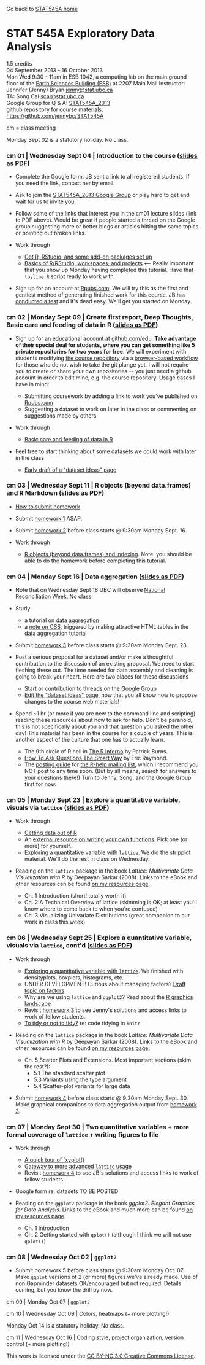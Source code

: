 Go back to [STAT545A home](index.html)

# STAT 545A Exploratory Data Analysis

1.5 credits  
04 September 2013 - 16 October 2013  
Mon Wed 9:30 - 11am in ESB 1042, a computing lab on the main ground floor of the [Earth Sciences Building (ESB)](http://www.maps.ubc.ca/?225) at 2207 Main Mall
Instructor: Jennifer (Jenny) Bryan <jenny@stat.ubc.ca>  
TA: Song Cai <scai@stat.ubc.ca>  
Google Group for Q & A: [STAT545A_2013](https://groups.google.com/forum/#!forum/stat545a_2013)  
github repository for course materials: <https://github.com/jennybc/STAT545A>


cm = class meeting

Monday Sept 02 is a statutory holiday. No class.

### cm 01 | Wednesday Sept 04 | Introduction to the course ([slides as PDF](2013-lectures/cm01_intro-to-course.pdf)) 

  * Complete the Google form. JB sent a link to all registered students. If you need the link, contact her by email.
  
  * Ask to join the [STAT545A_2013 Google Group](https://groups.google.com/forum/#!forum/stat545a_2013) or play hard to get and wait for us to invite you.

  * Follow some of the links that interest you in the cm01 lecture slides (link to PDF above). Would be great if people started a thread on the Google group suggesting more or better blogs or articles hitting the same topics or pointing out broken links.
  
  * Work through
    - [Get R, RStudio, and some add-on packages set up](block00_setup.html)
    - [Basics of R/RStudio, workspaces, and projects](block01_basicsWorkspaceWorkingDirProject.html) <-- Really important that you show up Monday having completed this tutorial. Have that `toyline.R` script ready to work with.
    
  * Sign up for an account at [Rpubs.com](http://rpubs.com). We will try this as the first and gentlest method of generating finished work for this course. JB has [conducted a test](http://rpubs.com/jennybc) and it's dead easy. We'll get you started on Monday.

### cm 02 | Monday Sept 09 | Create first report, Deep Thoughts, Basic care and feeding of data in R ([slides as PDF](2013-lectures/cm02_compileNotebook-publishRpubs-deepThoughts.pdf))

  * Sign up for an educational account at [github.com/edu](https://github.com/edu). **Take advantage of their special deal for students, where you can get something like 5 private repositories for two years for free.** We will experiment with students modifying [the course repository](https://github.com/jennybc/STAT545A) via a [browser-based workflow](https://github.com/blog/1557-github-flow-in-the-browser) for those who do not wish to take the git plunge yet. I will not require you to create or share your own repositories -- you just need a github account in order to edit mine, e.g. the course repository. Usage cases I have in mind:
    - Submitting coursework by adding a link to work you've published on [Rpubs.com](http://rpubs.com)
    - Suggesting a dataset to work on later in the class or commenting on suggestions made by others
    
  * Work through
    - [Basic care and feeding of data in R](block02_careFeedingData.html)
    
  * Feel free to start thinking about some datasets we could work with later in the class
    - [Early draft of a "dataset ideas" page](dataset-ideas.html)

### cm 03 | Wednesday Sept 11 | R objects (beyond data.frames) and R Markdown ([slides as PDF](2013-lectures/cm03_workModes-flavorsCollections-RMarkdown.pdf))

  * [How to submit homework](hw00_instructions.html)

  * Submit [homework 1](hw01_compileNotebook.html) ASAP.
  
  * Submit [homework 2](hw02_rmarkdownGapminder.html) before class starts @ 9:30am Monday Sept. 16.
  
  * Work through
    - [R objects (beyond data.frames) and indexing](block03_basicObjects.html). Note: you should be able to do the homework before completing this tutorial.

### cm 04 | Monday Sept 16 | Data aggregation ([slides as PDF](2013-lectures/cm04_dataAggregation.pdf))

  * Note that on Wednesday Sept 18 UBC will observe [National Reconciliation Week](http://irsi.aboriginal.ubc.ca). No class.

  * Study
    - a tutorial on [data aggregation](block04_dataAggregation.html)
    - a [note on CSS](topic10_tablesCSS.html), triggered by making attractive HTML tables in the data aggregation tutorial

  * Submit [homework 3](hw03_dataAggregation.html) before class starts @ 9:30am Monday Sept. 23.
  
  * Post a serious proposal for a dataset and/or make a thoughtful contribution to the discussion of an existing proposal. We need to start fleshing these out. The time needed for data assembly and cleaning is going to break your heart. Here are two places for these discussions
    - Start or contribution to threads on the [Google Group](https://groups.google.com/forum/#!forum/stat545a_2013)
    - [Edit the "dataset ideas" page](dataset-ideas.html), now that you all know how to propose changes to the course web materials!
  
  * Spend ~1 hr (or more if you are new to the command line and scripting) reading these resources about how to ask for help. Don't be paranoid, this is not specifically about you and that question you asked the other day! This material has been in the course for a couple of years. This is another aspect of the culture that one has to actually learn.
  
    - The 9th circle of R hell in [The R Inferno](http://www.burns-stat.com/documents/books/the-r-inferno/) by Patrick Burns.
    - [How To Ask Questions The Smart Way](http://www.catb.org/~esr/faqs/smart-questions.html) by Eric Raymond.
    - The [posting guide](http://www.r-project.org/posting-guide.html) for [the R-help mailing list](https://stat.ethz.ch/mailman/listinfo/r-help), which I recommend you NOT post to any time soon. (But by all means, search for answers to your questions there!) Turn to Jenny, Song, and the Google Group first for now.
    
### cm 05 | Monday Sept 23 | Explore a quantitative variable, visuals via `lattice` ([slides as PDF](2013-lectures/cm05_univariateStatsVisuals.pdf))

  * Work through
    - [Getting data out of R](block05_getNumbersOut.html)
    - An [external resource on writing your own functions](block06_functions.html). Pick one (or more) for yourself.
    - [Exploring a quantitative variable with `lattice`](block07_univariatePlotsLattice.html). We did the stripplot material. We'll do the rest in class on Wednesday.
    
  * Reading on the `lattice` package in the book *Lattice: Multivariate Data Visualization with R* by Deepayan Sarkar (2008). Links to the eBook and other resources can be found [on my resources page](../resources.html).
  
    - Ch. 1 Introduction (short! totally worth it)
    - Ch. 2 A Technical Overview of lattice (skimming is OK; at least you'll know where to come back to when you're confused)
    - Ch. 3 Visualizing Univariate Distributions (great companion to our work in class this week)

### cm 06 | Wednesday Sept 25 | Explore a quantitative variable, visuals via `lattice`, cont'd ([slides as PDF](2013-lectures/cm05_univariateStatsVisuals.pdf))

  * Work through
    - [Exploring a quantitative variable with `lattice`](block07_univariatePlotsLattice.html). We finished with densityplots, boxplots, histograms, etc.
    - UNDER DEVELOPMENT! Curious about managing factors? [Draft topic on factors](block08_bossYourFactors.html)
    - Why are we using `lattice` and `ggplot2`? Read about the [R graphics landscape](block90_baseLatticeGgplot2.html)
    - Revisit [homework 3](hw03_dataAggregation.html) to see Jenny's solutions and access links to work of fellow students.
    - [To tidy or not to tidy?](topic11_tidyCode.html) re: code tidying in `knitr`  
    
  * Reading on the `lattice` package in the book *Lattice: Multivariate Data Visualization with R* by Deepayan Sarkar (2008). Links to the eBook and other resources can be found [on my resources page](../resources.html).
  
    - Ch. 5 Scatter Plots and Extensions. Most important sections (skim the rest?):
      - 5.1 The standard scatter plot
      - 5.3 Variants using the type argument
      - 5.4 Scatter-plot variants for large data

  * Submit [homework 4](hw04_univariateLattice.html) before class starts @ 9:30am Monday Sept. 30. Make graphical companions to data aggregation output from [homework 3](hw03_dataAggregation.html).
  
### cm 07 | Monday Sept 30 | Two quantitative variables + more formal coverage of `lattice` + writing figures to file

  * Work through

    - [A quick tour of `xyplot()](block09_xyplotLattice.html)
    - [Gateway to more advanced `lattice` usage](block10_latticeNittyGritty.html)
    - Revisit [homework 4](hw04_univariateLattice.html) to see JB's solutions and access links to work of fellow students.

  * Google form re: datasets TO BE POSTED
  
  * Reading on the `ggplot2` package in the book *ggplot2: Elegant Graphics for Data Analysis*.  Links to the eBook and much more can be found [on my resources page](../resources.html).
  
    - Ch. 1 Introduction
    - Ch. 2 Getting started with `qplot()` (although I think we will not use `qplot()`)
  
### cm 08 | Wednesday Oct 02 | `ggplot2`
  
  * Submit homework 5 before class starts @ 9:30am Monday Oct. 07. Make `ggplot` versions of 2 (or more) figures we've already made. Use of non Gapminder datasets OK/encouraged but not required. Details coming, but you know the drill by now.

cm 09 | Monday Oct 07 | `ggplot2`

cm 10 | Wednesday Oct 09 | Colors, heatmaps (+ more plotting!)

Monday Oct 14 is a statutory holiday. No class.

cm 11 | Wednesday Oct 16 | Coding style, project organization, version control (+ more plotting!)

<div class="footer">
This work is licensed under the  <a href="http://creativecommons.org/licenses/by-nc/3.0/">CC BY-NC 3.0 Creative Commons License</a>.
</div>